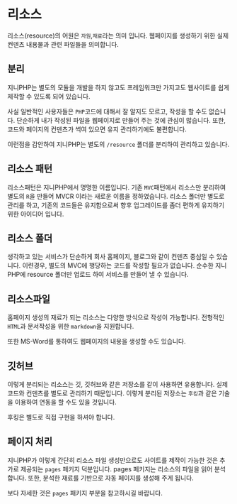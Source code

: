 # 리소스
리소스(resource)의 어원은 `자원`,`재료`라는 의미 입니다. 웹페이지를 생성하기 위한 실제 컨덴츠 내용물과 관련 파일들을 의미합니다.


## 분리
지니PHP는 별도의 모듈을 개발을 하지 않고도 프레임워크만 가지고도 웹사이트를 쉽게 제작할 수 있도록 되어 있습니다. 

사실 일반적인 사용자들은 `PHP`코드에 대해서 잘 알지도 모르고, 작성을 할 수도 없습니다. 단순하게 내가 작성된 파일을 웹페이지로 만들어 주는 것에 관심이 많습니다.
또한, 코드와 페이지의 컨덴츠가 썩여 있으면 유지 관리하기에도 불편합니다.

이런점을 감안하여 지니PHP는 별도의 `/resource` 폴더를 분리하여 관리하고 있습니다.


## 리소스 패턴
리소스패턴은 지니PHP에서 명명한 이름입니다. 기존 `MVC`패턴에서 리소스만 분리하여 별도의 `R`을 만들어 MVCR 이라는 새로운 이름을 정하였습니다.
리소스 폴더만 별도로 관리를 하고, 기존의 코드들은 유지함으로써 향후 업그레이드를 좀더 편하게 유지하기 위한 아이디어 입니다.


## 리소스 폴더
생각하고 있는 서비스가 단순하게 회사 홈페이지, 블로그와 같이 컨덴츠 중심일 수 있습니다. 
이련경우, 별도의 MVC에 행당하는 코드를 작성할 필요가 없습니다. 
순수한 지니 PHP에 resource 폴더만 업로드 하여 서비스를 만들어 낼 수 있습니다.


## 리소스파일
홈페이지 생성의 재료가 되는 리소스는 다양한 방식으로 작성이 가능합니다. 
전형적인 `HTML`과 문서작성을 위한 `markdown`을 지원합니다. 

또한 MS-Word를 통하여도 웹페이지의 내용을 생성할 수도 있습니다.

## 깃허브
이렇게 분리되는 리소스는 깃, 깃허브와 같은 저장소를 같이 사용하면 유용합니다. 
실제 코드와 컨덴츠를 별도로 관리하기 때문입니다. 이렇게 분리된 저장소는 `후킹`과 같은 기술을 이용하여 연동을 할 수도 있을 것입니다. 

후킹은 별도로 직접 구현을 하셔야 합니다.


## 페이지 처리
지니PHP가 이렇게 간단히 리소스 파일 생성만으로도 사이트를 제작이 가능한 것은 추가로 제공되는 `pages` 페키지 덕분입니다.
pages 페키지는 리소스의 파일을 읽어 분석합니다. 또한, 분석한 재료를 기반으로 자동 페이지를 생성해 주게 됩니다.

보다 자세한 것은 `pages` 패키지 부분을 참고하시길 바랍니다.
